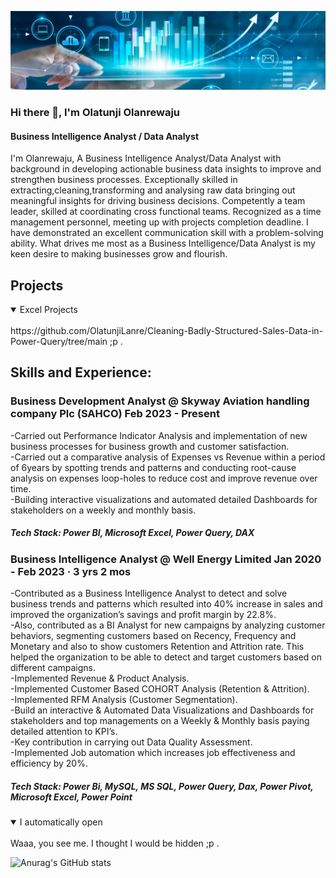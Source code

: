 
![I am GitHub Readme Generator's creator](https://github.com/OlatunjiLanre/OlatunjiLanre/blob/main/BANNER.jpeg)
 

### Hi there 👋, I'm Olatunji Olanrewaju

#### Business Intelligence Analyst / Data Analyst 
I'm Olanrewaju, A Business Intelligence Analyst/Data Analyst with background in developing actionable business data insights to improve and strengthen business processes. Exceptionally skilled in extracting,cleaning,transforming and analysing raw data bringing out meaningful insights  for driving business decisions. Competently a team leader, skilled at coordinating cross functional teams. Recognized as a time management personnel, meeting up with projects completion deadline.
I have demonstrated an excellent communication skill with a problem-solving ability.
What drives me most as a Business Intelligence/Data Analyst is my keen desire to making businesses grow and flourish.

## Projects 
<details open>
 <summary>Excel Projects</summary>
 <br>
https://github.com/OlatunjiLanre/Cleaning-Badly-Structured-Sales-Data-in-Power-Query/tree/main ;p .
</details>
 


## Skills and Experience: 
 
### Business Development Analyst @ Skyway Aviation handling company Plc (SAHCO) Feb 2023 - Present 

-Carried out Performance Indicator Analysis and implementation of new business processes for business growth and customer satisfaction.  
-Carried out a comparative analysis of Expenses vs Revenue within a period of 6years by spotting trends and patterns and conducting root-cause analysis on expenses       loop-holes to reduce cost and improve revenue over time.  
-Building interactive visualizations and automated detailed Dashboards for stakeholders on a weekly and monthly basis.   
##### Tech Stack: Power BI, Microsoft Excel, Power Query, DAX 


### Business Intelligence Analyst @ Well Energy Limited  Jan 2020 - Feb 2023 · 3 yrs 2 mos

-Contributed as a Business Intelligence Analyst to detect and solve business trends and patterns which resulted into 40% increase in sales and improved the organization’s savings and profit margin by 22.8%.   
-Also, contributed as a BI Analyst for new campaigns by analyzing customer behaviors, segmenting customers based on Recency, Frequency and Monetary and also to show customers Retention and Attrition rate. This helped the organization to be able to detect and target customers based on different campaigns.  
-Implemented Revenue & Product Analysis.  
-Implemented Customer Based COHORT Analysis (Retention & Attrition).  
-Implemented RFM Analysis (Customer Segmentation).  
-Build an interactive & Automated Data Visualizations and Dashboards for stakeholders and top managements on a Weekly & Monthly basis paying detailed attention to KPI’s.  
-Key contribution in carrying out Data Quality Assessment.  
-Implemented Job automation which increases job effectiveness and efficiency by 20%.  
##### Tech Stack: Power Bi, MySQL, MS SQL, Power Query, Dax, Power Pivot, Microsoft Excel, Power Point   


<details open>
<summary>I automatically open</summary>
<br>
Waaa, you see me. I thought I would be hidden ;p .
</details>



![Anurag's GitHub stats](https://github-readme-stats.vercel.app/api?username=OlatunjiLanre&show_icons=true&theme=radical)
